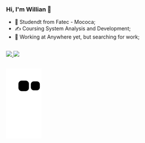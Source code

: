 ### Hi, I'm Willian 👋
- 🏫 Studendt from Fatec - Mococa;
- ✍ Coursing System Analysis and Development;
- 💼 Working at Anywhere yet, but searching for work;
##
<div>
  <a href="https://github.com/uillia">
  <img height="160em" src="https://github-readme-stats.vercel.app/api?username=uillia&show_icons=true&theme=dark&include_all_commits=true&count_private=true"/>
  <img height="160em" src="https://github-readme-stats.vercel.app/api/top-langs/?username=uillia&layout=compact&langs_count=7&theme=dark"/>
</div>
 
 ##
 ![Snake animation](https://github.com/uillia/uillia/blob/output/github-contribution-grid-snake.svg)
